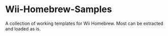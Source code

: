 # Wii-Homebrew-Samples
A collection of working templates for Wii Homebrew. Most can be extracted and loaded as is.
